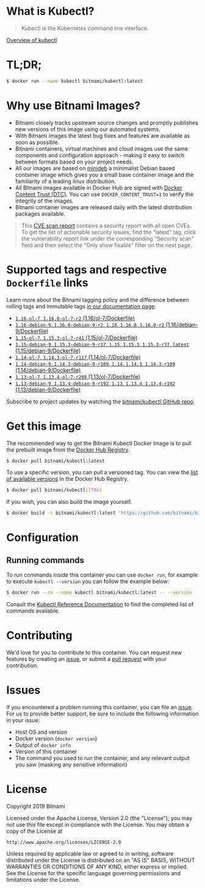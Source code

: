 
# What is Kubectl?

> Kubectl is the Kubernetes command line interface.

[Overview of kubectl](https://kubernetes.io/docs/reference/kubectl/overview/)

# TL;DR;

```bash
$ docker run --name kubectl bitnami/kubectl:latest
```

# Why use Bitnami Images?

* Bitnami closely tracks upstream source changes and promptly publishes new versions of this image using our automated systems.
* With Bitnami images the latest bug fixes and features are available as soon as possible.
* Bitnami containers, virtual machines and cloud images use the same components and configuration approach - making it easy to switch between formats based on your project needs.
* All our images are based on [minideb](https://github.com/bitnami/minideb) a minimalist Debian based container image which gives you a small base container image and the familiarity of a leading linux distribution.
* All Bitnami images available in Docker Hub are signed with [Docker Content Trust (DTC)](https://docs.docker.com/engine/security/trust/content_trust/). You can use `DOCKER_CONTENT_TRUST=1` to verify the integrity of the images.
* Bitnami container images are released daily with the latest distribution packages available.


> This [CVE scan report](https://quay.io/repository/bitnami/kubectl?tab=tags) contains a security report with all open CVEs. To get the list of actionable security issues, find the "latest" tag, click the vulnerability report link under the corresponding "Security scan" field and then select the "Only show fixable" filter on the next page.

# Supported tags and respective `Dockerfile` links

Learn more about the Bitnami tagging policy and the difference between rolling tags and immutable tags [in our documentation page](https://docs.bitnami.com/containers/how-to/understand-rolling-tags-containers/).


* [`1.16-ol-7`, `1.16.0-ol-7-r2` (1.16/ol-7/Dockerfile)](https://github.com/bitnami/bitnami-docker-kubectl/blob/1.16.0-ol-7-r2/1.16/ol-7/Dockerfile)
* [`1.16-debian-9`, `1.16.0-debian-9-r2`, `1.16`, `1.16.0`, `1.16.0-r2` (1.16/debian-9/Dockerfile)](https://github.com/bitnami/bitnami-docker-kubectl/blob/1.16.0-debian-9-r2/1.16/debian-9/Dockerfile)
* [`1.15-ol-7`, `1.15.3-ol-7-r41` (1.15/ol-7/Dockerfile)](https://github.com/bitnami/bitnami-docker-kubectl/blob/1.15.3-ol-7-r41/1.15/ol-7/Dockerfile)
* [`1.15-debian-9`, `1.15.3-debian-9-r37`, `1.15`, `1.15.3`, `1.15.3-r37`, `latest` (1.15/debian-9/Dockerfile)](https://github.com/bitnami/bitnami-docker-kubectl/blob/1.15.3-debian-9-r37/1.15/debian-9/Dockerfile)
* [`1.14-ol-7`, `1.14.3-ol-7-r117` (1.14/ol-7/Dockerfile)](https://github.com/bitnami/bitnami-docker-kubectl/blob/1.14.3-ol-7-r117/1.14/ol-7/Dockerfile)
* [`1.14-debian-9`, `1.14.3-debian-9-r109`, `1.14`, `1.14.3`, `1.14.3-r109` (1.14/debian-9/Dockerfile)](https://github.com/bitnami/bitnami-docker-kubectl/blob/1.14.3-debian-9-r109/1.14/debian-9/Dockerfile)
* [`1.13-ol-7`, `1.13.4-ol-7-r208` (1.13/ol-7/Dockerfile)](https://github.com/bitnami/bitnami-docker-kubectl/blob/1.13.4-ol-7-r208/1.13/ol-7/Dockerfile)
* [`1.13-debian-9`, `1.13.4-debian-9-r192`, `1.13`, `1.13.4`, `1.13.4-r192` (1.13/debian-9/Dockerfile)](https://github.com/bitnami/bitnami-docker-kubectl/blob/1.13.4-debian-9-r192/1.13/debian-9/Dockerfile)

Subscribe to project updates by watching the [bitnami/kubectl GitHub repo](https://github.com/bitnami/bitnami-docker-kubectl).

# Get this image

The recommended way to get the Bitnami Kubectl Docker Image is to pull the prebuilt image from the [Docker Hub Registry](https://hub.docker.com/r/bitnami/kubectl).

```bash
$ docker pull bitnami/kubectl:latest
```

To use a specific version, you can pull a versioned tag. You can view the [list of available versions](https://hub.docker.com/r/bitnami/kubectl/tags/) in the Docker Hub Registry.

```bash
$ docker pull bitnami/kubectl:[TAG]
```

If you wish, you can also build the image yourself.

```bash
$ docker build -t bitnami/kubectl:latest 'https://github.com/bitnami/bitnami-docker-kubectl.git#master:1.15/debian-9'
```

# Configuration

## Running commands

To run commands inside this container you can use `docker run`, for example to execute `kubectl --version` you can follow the example below:

```bash
$ docker run --rm --name kubectl bitnami/kubectl:latest -- --version
```

Consult the [Kubectl Reference Documentation](https://kubernetes.io/docs/reference/generated/kubectl/kubectl-commands) to find the completed list of commands available.

# Contributing

We'd love for you to contribute to this container. You can request new features by creating an [issue](https://github.com/bitnami/bitnami-docker-kubectl/issues), or submit a [pull request](https://github.com/bitnami/bitnami-docker-kubectl/pulls) with your contribution.

# Issues

If you encountered a problem running this container, you can file an [issue](https://github.com/bitnami/bitnami-docker-kubectl/issues). For us to provide better support, be sure to include the following information in your issue:

- Host OS and version
- Docker version (`docker version`)
- Output of `docker info`
- Version of this container
- The command you used to run the container, and any relevant output you saw (masking any sensitive information)

# License

Copyright 2019 Bitnami

Licensed under the Apache License, Version 2.0 (the "License");
you may not use this file except in compliance with the License.
You may obtain a copy of the License at

    http://www.apache.org/licenses/LICENSE-2.0

Unless required by applicable law or agreed to in writing, software
distributed under the License is distributed on an "AS IS" BASIS,
WITHOUT WARRANTIES OR CONDITIONS OF ANY KIND, either express or implied.
See the License for the specific language governing permissions and
limitations under the License.
